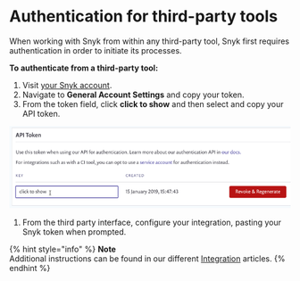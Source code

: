 # Authentication for third-party tools

When working with Snyk from within any third-party tool, Snyk first requires authentication in order to initiate its processes.

**To authenticate from a third-party tool:**

1. Visit [your Snyk account](https://app.snyk.io/account).
2. Navigate to **General Account Settings** and copy your token.
3. From the token field, click **click to show** and then select and copy your API token.

![api token screen; revoke; regenerate; click to show](../../.gitbook/assets/uuid-8d94edf8-b42b-e5b3-ada1-e157d18ff884-en%20%281%29%20%281%29.png)

1. From the third party interface, configure your integration, pasting your Snyk token when prompted.

{% hint style="info" %}
**Note**  
Additional instructions can be found in our different [Integration](https://support.snyk.io/hc/articles/360004002498#UUID-98f9378c-bc0f-d01b-8d81-dbd38d69a915) articles.
{% endhint %}

